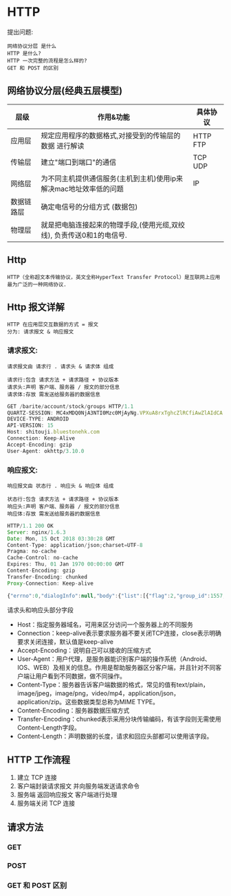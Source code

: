 # HTTP

提出问题:

    网络协议分层 是什么
    HTTP 是什么?
    HTTP 一次完整的流程是怎么样的?
    GET 和 POST 的区别

## 网络协议分层(经典五层模型)

|层级|作用&功能|具体协议|  
|---|---|---|
|应用层|规定应用程序的数据格式,对接受到的传输层的数据 进行解读 |HTTP FTP|
|传输层|建立"端口到端口"的通信 |TCP UDP|
|网络层|为不同主机提供通信服务(主机到主机)使用ip来解决mac地址效率低的问题|IP|
|数据链路层|确定电信号的分组方式 (数据包)||
|物理层|就是把电脑连接起来的物理手段,(使用光缆,双绞线), 负责传送0和1的电信号.||

## Http

    HTTP（全称超文本传输协议，英文全称HyperText Transfer Protocol）是互联网上应用最为广泛的一种网络协议.

## Http 报文详解

    HTTP 在应用层交互数据的方式 = 报文
    分为: 请求报文 & 响应报文

### 请求报文:

    请求报文由 请求行 . 请求头 & 请求体 组成

    请求行:包含 请求方法 + 请求路径 + 协议版本
    请求头:声明 客户端、服务器 / 报文的部分信息
    请求体:存放 需发送给服务器的数据信息

``` js
GET /barite/account/stock/groups HTTP/1.1
QUARTZ-SESSION: MC4xMDQ0NjA3NTI0Mzc0MjAyNg.VPXuA8rxTghcZlRCfiAwZlAIdCA
DEVICE-TYPE: ANDROID
API-VERSION: 15
Host: shitouji.bluestonehk.com
Connection: Keep-Alive
Accept-Encoding: gzip
User-Agent: okhttp/3.10.0
```

### 响应报文: 

    响应报文由 状态行 . 响应头 & 响应体 组成

    状态行:包含 请求方法 + 请求路径 + 协议版本
    响应头:声明 客户端、服务器 / 报文的部分信息
    响应体:存放 需发送给服务器的数据信息

``` js
HTTP/1.1 200 OK
Server: nginx/1.6.3
Date: Mon, 15 Oct 2018 03:30:28 GMT
Content-Type: application/json;charset=UTF-8
Pragma: no-cache
Cache-Control: no-cache
Expires: Thu, 01 Jan 1970 00:00:00 GMT
Content-Encoding: gzip
Transfer-Encoding: chunked
Proxy-Connection: Keep-alive

{"errno":0,"dialogInfo":null,"body":{"list":[{"flag":2,"group_id":1557,"group_name":"港股","count":1},{"flag":3,"group_id":1558,"group_name":"美股","count":7},{"flag":1,"group_id":1556,"group_name":"全部","count":8}]},"message":"success"}
```

请求头和响应头部分字段

* Host：指定服务器域名，可用来区分访问一个服务器上的不同服务
* Connection：keep-alive表示要求服务器不要关闭TCP连接，close表示明确要求关闭连接，默认值是keep-alive
* Accept-Encoding：说明自己可以接收的压缩方式
* User-Agent：用户代理，是服务器能识别客户端的操作系统（Android、IOS、WEB）及相关的信息。作用是帮助服务器区分客户端，并且针对不同客户端让用户看到不同数据，做不同操作。
* Content-Type：服务器告诉客户端数据的格式，常见的值有text/plain，image/jpeg，image/png，video/mp4，application/json，application/zip。这些数据类型总称为MIME TYPE。
* Content-Encoding：服务器数据压缩方式
* Transfer-Encoding：chunked表示采用分块传输编码，有该字段则无需使用Content-Length字段。
* Content-Length：声明数据的长度，请求和回应头部都可以使用该字段。

## HTTP 工作流程

1. 建立 TCP 连接
2. 客户端封装请求报文 并向服务端发送请求命令
3. 服务端 返回响应报文 客户端进行处理
4. 服务端关闭 TCP 连接

## 请求方法

### GET


### POST


### GET 和 POST 区别
